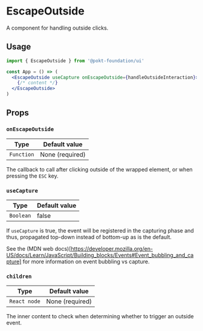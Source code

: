 # EscapeOutside

A component for handling outside clicks.

## Usage

```jsx
import { EscapeOutside } from '@pokt-foundation/ui'

const App = () => (
  <EscapeOutside useCapture onEscapeOutside={handleOutsideInteraction}>
    {/* content */}
  </EscapeOutside>
)
```

## Props

### `onEscapeOutside`

| Type       | Default value   |
| ---------- | --------------- |
| `Function` | None (required) |

The callback to call after clicking outside of the wrapped element, or when pressing the `ESC` key.

### `useCapture`

| Type      | Default value |
| --------- | ------------- |
| `Boolean` | false         |

If `useCapture` is true, the event will be registered in the capturing phase and thus, propagated top-down instead of bottom-up as is the default.

See the (MDN web docs)[https://developer.mozilla.org/en-US/docs/Learn/JavaScript/Building_blocks/Events#Event_bubbling_and_capture] for more information on event bubbling vs capture.

### `children`

| Type         | Default value   |
| ------------ | --------------- |
| `React node` | None (required) |

The inner content to check when determining whether to trigger an outside event.
